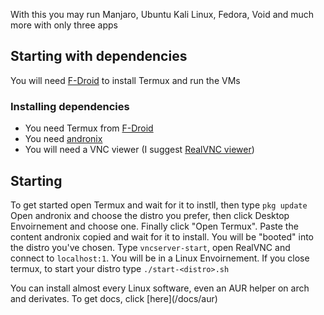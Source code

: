 With this you may run Manjaro, Ubuntu Kali Linux, Fedora, Void and much more with only three apps

## Starting with dependencies
You will need [F-Droid](https://f-droid.org/) to install Termux and run the VMs
### Installing dependencies
- You need Termux from [F-Droid](https://f-droid.org/en/packages/com.termux/)
- You need [andronix](https://andronix.app/)
- You will need a VNC viewer (I suggest [RealVNC viewer](https://www.realvnc.com/en/connect/download/viewer/android/))

## Starting
To get started open Termux and wait for it to instll, then type `pkg update`
Open andronix and choose the distro you prefer, then click Desktop Envoirnement and choose one. Finally click "Open Termux".
Paste the content andronix copied and wait for it to install.
You will be "booted" into the distro you've chosen. Type `vncserver-start`, open RealVNC and connect to `localhost:1`. You will be in a Linux Envoirnement.
If you close termux, to start your distro type `./start-<distro>.sh`
<p></p>
You can install almost every Linux software, even an AUR helper on arch and derivates. To get docs, click [here](/docs/aur)
